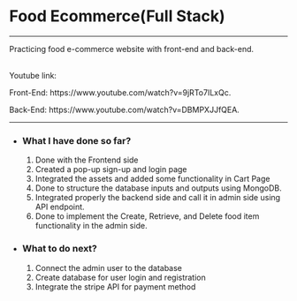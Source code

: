 <h1>Food Ecommerce(Full Stack)</h1>
<hr/>
<p>Practicing food e-commerce website with front-end and back-end.</p>
<br>
<p">Youtube link:</p>
<p>Front-End: https://www.youtube.com/watch?v=9jRTo7ILxQc.</p>
<p>Back-End: https://www.youtube.com/watch?v=DBMPXJJfQEA.</p>

<hr/>
<ul>
    <li><h3>What I have done so far?</h3></li>
    <ol type="1">
        <li>Done with the Frontend side</li>
        <li>Created a pop-up sign-up and login page</li>
        <li>Integrated the assets and added some functionality in Cart Page</li>
        <li>Done to structure the database inputs and outputs using MongoDB.</li>
        <li>Integrated properly the backend side and call it in admin side using API endpoint.</li>
        <li>Done to implement the Create, Retrieve, and Delete food item functionality in the admin side.</li>
    </ol>
    <li><h3>What to do next?</h3></li>
    <ol type="1">
        <li>Connect the admin user to the database</li>
        <li>Create database for user login and registration</li>
        <li>Integrate the stripe API for payment method</li>
    </ol>
</ul>
